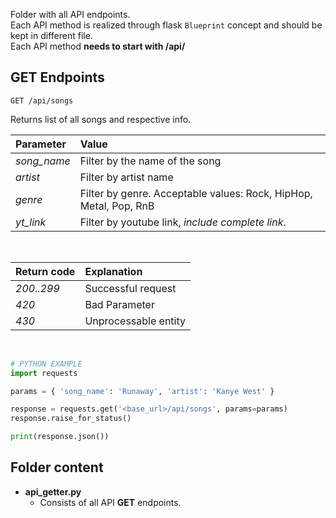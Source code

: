 Folder with all API endpoints.<br>
Each API method is realized through flask `Blueprint` concept and should be kept in different file.<br>
Each API method __needs to start with /api/__<br>


## GET Endpoints

```
GET /api/songs
```

Returns list of all songs and respective info.

| Parameter         | Value                                                             |
| :---------------- | :-----------------------------------------------------------------|
| *song_name*       | Filter by the name of the song                                    |
| *artist*          | Filter by artist name                                             |
| *genre*           | Filter by genre. Acceptable values: Rock, HipHop, Metal, Pop, RnB |
| *yt_link*         | Filter by youtube link, *include complete link*.                  |

<br>

| Return code       | Explanation          |
| :---------------- | :------------------- |
| *200..299*        | Successful request   |
| *420*             | Bad Parameter        |
| *430*             | Unprocessable entity |

<br>

```python
# PYTHON EXAMPLE
import requests

params = { 'song_name': 'Runaway', 'artist': 'Kanye West' }

response = requests.get('<base_url>/api/songs', params=params)
response.raise_for_status()

print(response.json())
```

## Folder content
* __api_getter.py__
    - Consists of all API __GET__ endpoints.
